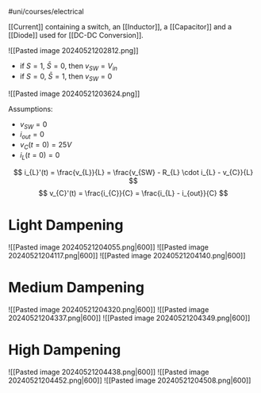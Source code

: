 #uni/courses/electrical 

[[Current]] containing a switch, an [[Inductor]], a [[Capacitor]] and a [[Diode]] used for [[DC-DC Conversion]].

![[Pasted image 20240521202812.png]]

- if $S=1$, $\bar{S}=0$, then $v_{SW}=V_{in}$ 
- if $S=0$, $\bar{S}=1$, then $v_{SW}=0$

![[Pasted image 20240521203624.png]]

Assumptions:
- $v_{SW} = 0$
- $i_{out} = 0$
- $v_{C}(t=0)=25V$
- $i_{L}(t=0)=0$

$$
i_{L}'(t) = \frac{v_{L}}{L} = \frac{v_{SW} - R_{L} \cdot i_{L} - v_{C}}{L}
$$
$$
v_{C}'(t) = \frac{i_{C}}{C} = \frac{i_{L} - i_{out}}{C}
$$

# Light Dampening

![[Pasted image 20240521204055.png|600]]
![[Pasted image 20240521204117.png|600]]
![[Pasted image 20240521204140.png|600]]

# Medium Dampening

![[Pasted image 20240521204320.png|600]]
![[Pasted image 20240521204337.png|600]]
![[Pasted image 20240521204349.png|600]]

# High Dampening

![[Pasted image 20240521204438.png|600]]
![[Pasted image 20240521204452.png|600]]
![[Pasted image 20240521204508.png|600]]